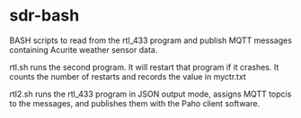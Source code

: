 # sdr-bash
BASH scripts to read from the rtl_433 program and publish MQTT messages containing Acurite weather sensor data.

rtl.sh
   runs the second program. It will restart that program if it crashes. It counts the number of restarts and records the value in myctr.txt
   
rtl2.sh
   runs the rtl_433 program in JSON output mode, assigns MQTT topcis to the messages, and publishes them with the Paho client software.
   
